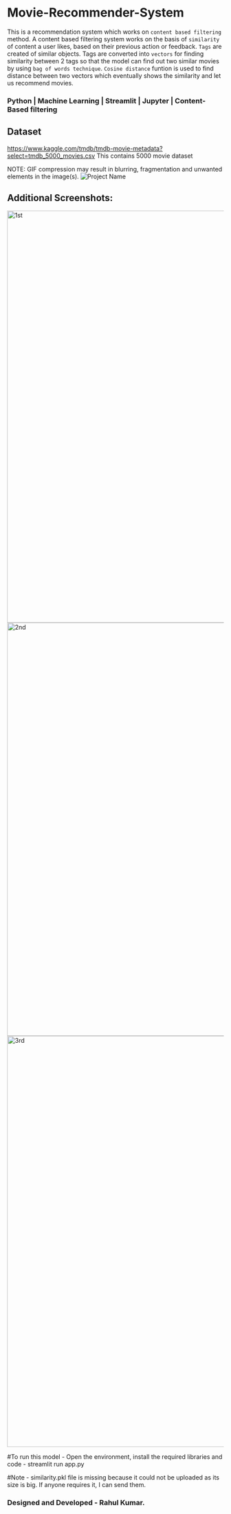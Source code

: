 # Movie-Recommender-System

This is a recommendation system which works on ``content based filtering`` method. A content based filtering system works on the basis of ``similarity`` of content a user likes, based on their previous action or feedback. ``Tags`` are created of similar objects. Tags are converted into ``vectors`` for finding similarity between 2 tags so that the model can find out two similar movies by using ``bag of words technique``. ``Cosine distance`` funtion is used to find distance between two vectors which eventually shows the similarity and let us recommend movies. 
 

### Python | Machine Learning | Streamlit | Jupyter | Content-Based filtering

## Dataset
https://www.kaggle.com/tmdb/tmdb-movie-metadata?select=tmdb_5000_movies.csv
This contains 5000 movie dataset

NOTE: GIF compression may result in blurring, fragmentation and unwanted elements in the image(s).
![Project Name](https://user-images.githubusercontent.com/63224718/198723039-3c15c061-ea3c-4df8-bcb8-d39e45cdee91.gif)

## Additional Screenshots:
<img width="957" alt="1st" src="https://user-images.githubusercontent.com/63224718/198816785-a2d76651-49ac-4e83-a3fa-7ccd6b0658c0.png">

<img width="960" alt="2nd" src="https://user-images.githubusercontent.com/63224718/198816804-6e6f14af-66e4-4714-962c-8768b706702e.png">

<img width="955" alt="3rd" src="https://user-images.githubusercontent.com/63224718/198816813-35605290-84f0-4497-bddf-9f1b8a0e7656.png">

#To run this model -
Open the environment, install the required libraries and code -
streamlit run app.py

#Note - similarity.pkl file is missing because it could not be uploaded as its size is big. If anyone requires it, I can send them. 

### Designed and Developed - Rahul Kumar.
